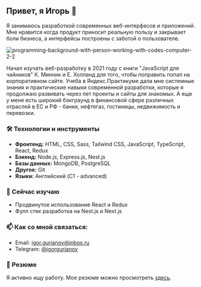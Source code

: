 <!--
**igorgurianov/igorgurianov** is a ✨ _special_ ✨ repository because its `README.md` (this file) appears on your GitHub profile.

Here are some ideas to get you started:

- 🔭 I’m currently working on ...
- 🌱 I’m currently learning ...
- 👯 I’m looking to collaborate on ...
- 🤔 I’m looking for help with ...
- 💬 Ask me about ...
- 📫 How to reach me: ...
- 😄 Pronouns: ...
- ⚡ Fun fact: ...
-->

## Привет, я Игорь 👋

Я занимаюсь разработкой современных веб-интерфесов и приложений. Мне нравится когда продукт приносит реальную пользу и закрывает боли бизнеса, а интерфейсы построены с заботой о пользователе.

![programming-background-with-person-working-with-codes-computer-2-2](https://github.com/igorgurianov/igorgurianov/assets/105285864/179be82b-4a0c-4696-a287-35dcd3394d69)

Начал изучать веб-разработку в 2021 году с книги "JavaScript для чайников" К. Минник и Е. Холланд для того, чтобы поправить попап на корпоративном сайте. Учеба в Яндекс.Практикуме дала мне системные знания и практические навыки современной разработки, которые я продолжаю развивать через пет проекты и сайты для знакомых. А еще у меня есть широкий бэкграунд в финансовой сфере различных отраслей в ЕС и РФ - банки, нефтегаз, гостиницы, недвижимость и перевозки.

### 🛠 Технологии и инструменты

- **Фронтенд:** HTML, CSS, Sass, Tailwind CSS, JavaScript, TypeScript, React, Redux
- **Бэкенд:** Node.js, Express.js, Nest.js
- **Базы данных:** MongoDB, PostgreSQL
- **Другое:** Git
- **Языки:** Английский (C1 - advanced)

### 🌱 Сейчас изучаю

- Продвинутое использование React и Redux
- Фулл стек разработка на Nest.js и Next.js

### 📫 Как со мной связаться:

- Email: igor.gurianov@inbox.ru
- Telegram: [@igorgurianov](https://t.me/igorgurianov)

### 📄 Резюме

Я активно ищу работу.
Мое резюме можно просмотреть [здесь](https://drive.google.com/file/d/16u29jqyumy6myFcYpfvSBFoZ4RfYr26o/view?usp=sharing).

